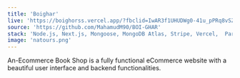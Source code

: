```yaml
---
title: 'Boighar'
live: 'https://boighorss.vercel.app/?fbclid=IwAR3f1UHUDWg0-41u_pPRq8vSZSZVpnMLtsQ1u3CvYKDppGGCBV4HO2ea-dk'
source: 'https://github.com/MahamudM90/BOI-GHAR'
stack: 'Node.js, Next.js, Mongoose, MongoDB Atlas, Stripe, Vercel,  Parcel.js'
image: 'natours.png'
---
```



An-Ecommerce Book Shop is a fully functional eCommerce website with a beautiful user interface and backend functionalities.